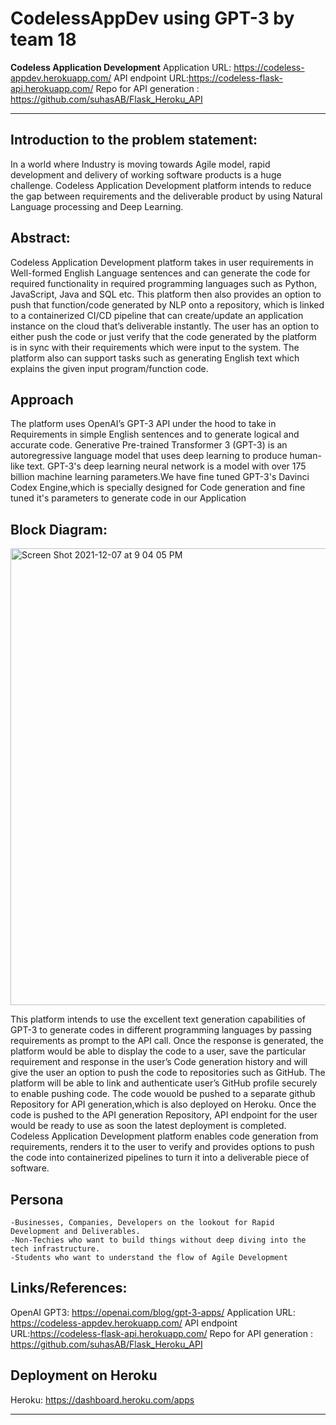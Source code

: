 # CodelessAppDev using GPT-3 by team 18

**Codeless Application Development**
Application URL: https://codeless-appdev.herokuapp.com/
API endpoint URL:https://codeless-flask-api.herokuapp.com/
Repo for API generation : https://github.com/suhasAB/Flask_Heroku_API

----------------------

Introduction to the problem statement:
--------------------
In a world where Industry is moving towards Agile model, rapid development and delivery of working software products is a huge challenge.
Codeless Application Development platform intends to reduce the gap between requirements and the deliverable product by using 
Natural Language processing and Deep Learning.

Abstract: 
----------------------------
Codeless Application Development platform takes in user requirements in Well-formed English Language sentences 
and can generate the code for required functionality in required programming languages such as Python, JavaScript, Java and SQL etc. 
This platform then also provides an option to push that function/code generated by NLP onto a repository, 
which is linked to a containerized CI/CD pipeline that can create/update an application instance on the cloud that’s deliverable instantly.
The user has an option to either push the code or just verify that the code generated by the platform is in sync 
with their requirements which were input to the system. The platform also can support tasks such as 
generating English text which explains the given input program/function code.

Approach
----------
The platform uses OpenAI’s GPT-3 API under the hood to take in Requirements in simple English sentences and to generate logical and accurate code. 
Generative Pre-trained Transformer 3 (GPT-3) is an autoregressive language model that uses deep learning to produce human-like text. 
GPT-3's deep learning neural network is a model with over 175 billion machine learning parameters.We have fine tuned GPT-3's Davinci Codex Engine,which is specially designed for Code generation and fine tuned it's parameters to generate code in our Application

Block Diagram:
----------
<img width="731" alt="Screen Shot 2021-12-07 at 9 04 05 PM" src="https://user-images.githubusercontent.com/20688701/145151317-aeb54179-5def-466c-bb96-051a07b6226e.png">



This platform intends to use the excellent text generation capabilities of GPT-3 to generate codes in different programming languages
by passing requirements as prompt to the API call. Once the response is generated, the platform would be able to display the code to a user,
save the particular requirement and response in the user’s Code generation history and will give the user an option to push the code
to repositories such as GitHub. The platform will be able to link and authenticate user’s GitHub profile securely to enable pushing code. 
The code wouold be pushed to a separate github Repository for API generation,which is also deployed on Heroku.
Once the code is pushed to the API generation Repository, API endpoint for the user would be ready to use as soon the latest deployment is completed.
Codeless Application Development platform enables code generation from requirements, renders it to the user to verify 
and provides options to push the code into containerized pipelines to turn it into a deliverable piece of software.

Persona
----------

	-Businesses, Companies, Developers on the lookout for Rapid Development and Deliverables.
	-Non-Techies who want to build things without deep diving into the tech infrastructure.
	-Students who want to understand the flow of Agile Development

Links/References:
----------
OpenAI GPT3: 
https://openai.com/blog/gpt-3-apps/
Application URL: https://codeless-appdev.herokuapp.com/
API endpoint URL:https://codeless-flask-api.herokuapp.com/
Repo for API generation : https://github.com/suhasAB/Flask_Heroku_API


Deployment on Heroku
----

Heroku:
https://dashboard.heroku.com/apps


-------------------------------------------------------------------------------------------------------------------------------------------------------------------
